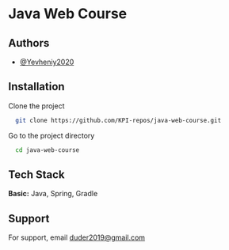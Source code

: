 
# Java Web Course



## Authors

- [@Yevheniy2020](https://github.com/Yevheniy2020)


## Installation

Clone the project

```bash
  git clone https://github.com/KPI-repos/java-web-course.git
```

Go to the project directory

```bash
  cd java-web-course
```



## Tech Stack

**Basic:** Java, Spring, Gradle




## Support

For support, email duder2019@gmail.com

